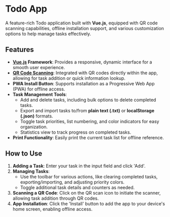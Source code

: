 # Todo App

A feature-rich Todo application built with **Vue.js**, equipped with QR code scanning capabilities, offline installation support, and various customization options to help manage tasks effectively.

## Features

- **[Vue.js](https://vuejs.org/) Framework**: Provides a responsive, dynamic interface for a smooth user experience.
- **[QR Code Scanning](https://github.com/mebjas/html5-qrcode)**: Integrated with QR codes directly within the app, allowing for task addition or quick information lookup.
- **PWA Install Button**: Supports installation as a Progressive Web App (PWA) for offline access.
- **Task Management Tools**:
  - Add and delete tasks, including bulk options to delete completed tasks.
  - Export and import tasks to/from **plain text (.txt)** or **localStorage (.json)** formats.
  - Toggle task priorities, list numbering, and color indicators for easy organization.
  - Statistics view to track progress on completed tasks.
- **Print Functionality**: Easily print the current task list for offline reference.

## How to Use

1. **Adding a Task**: Enter your task in the input field and click 'Add'.
2. **Managing Tasks**:
   - Use the toolbar for various actions, like clearing completed tasks, exporting/importing, and adjusting priority colors.
   - Toggle additional task details and counters as needed.
3. **Scanning a QR Code**: Click on the QR scan icon to initiate the scanner, allowing task addition through QR codes.
4. **App Installation**: Click the 'Install' button to add the app to your device's home screen, enabling offline access.
